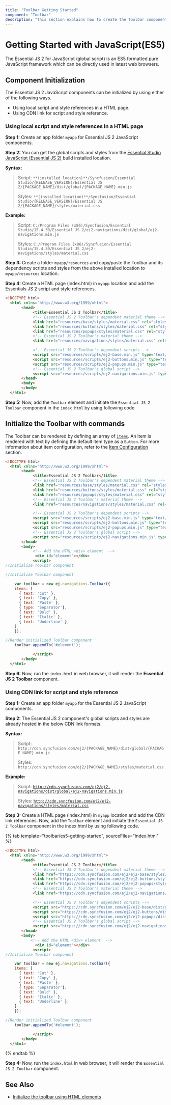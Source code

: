 ```yaml
---
title: "Toolbar Getting Started"
component: "Toolbar"
description: "This section explains how to create the Toolbar component in an JavaScript(ES-5) application with its basic features."
---
```


# Getting Started  with JavaScript(ES5)

The Essential JS 2 for JavaScript (global script) is an ES5 formatted pure JavaScript framework which can be directly used in latest web browsers.

## Component Initialization

The Essential JS 2 JavaScript components can be initialized by using either of the following ways.

* Using local script and style references in a HTML page.
* Using CDN link for script and style reference.

### Using local script and style references in a HTML page

**Step 1:** Create an app folder `myapp` for Essential JS 2 JavaScript components.

**Step 2:** You can get the global scripts and styles from the [Essential Studio JavaScript (Essential JS 2)](https://www.syncfusion.com/downloads/essential-js2) build installed location.

**Syntax:**
> Script: `**(installed location)**/Syncfusion/Essential Studio/{RELEASE_VERSION}/Essential JS 2/{PACKAGE_NAME}/dist/global/{PACKAGE_NAME}.min.js`
>
> Styles: `**(installed location)**/Syncfusion/Essential Studio/{RELEASE_VERSION}/Essential JS 2/{PACKAGE_NAME}/styles/material.css`

**Example:**

> Script: `C:/Program Files (x86)/Syncfusion/Essential Studio/15.4.30/Essential JS 2/ej2-navigations/dist/global/ej2-navigations.min.js`
>
> Styles: `C:/Program Files (x86)/Syncfusion/Essential Studio/15.4.30/Essential JS 2/ej2-navigations/styles/material.css`

**Step 3:** Create a folder `myapp/resources` and copy/paste the Toolbar and its dependency scripts and styles from the above installed location to `myapp/resources` location.

**Step 4:** Create a HTML page (index.html) in `myapp` location and add the Essentials JS 2 script and style references.

```html
<!DOCTYPE html>
  <html xmlns="http://www.w3.org/1999/xhtml">
       <head>
            <title>Essential JS 2 Toolbar</title>
            <!-- Essential JS 2 Toolbar's dependent material theme -->
            <link href="resources/base/styles/material.css" rel="stylesheet" type="text/css" />
            <link href="resources/buttons/styles/material.css" rel="stylesheet" type="text/css" />
            <link href="resources/popups/styles/material.css" rel="stylesheet" type="text/css" />
            <!-- Essential JS 2 Toolbar's material theme -->
            <link href="resources/navigations/styles/material.css" rel="stylesheet" type="text/css" />

            <!-- Essential JS 2 Toolbar's dependent scripts -->
            <script src="resources/scripts/ej2-base.min.js" type="text/javascript"></script>
            <script src="resources/scripts/ej2-buttons.min.js" type="text/javascript"></script>
            <script src="resources/scripts/ej2-popups.min.js" type="text/javascript"></script>
            <!-- Essential JS 2 Toolbar's global script -->
            <script src="resources/scripts/ej2-navigations.min.js" type="text/javascript"></script>
       </head>
       <body>
       </body>
  </html>
```

**Step 5:** Now, add the `Toolbar` element and initiate the `Essential JS 2 Toolbar` component in the `index.html` by using following code

## Initialize the Toolbar with commands

The Toolbar can be rendered by defining an array of [`items`](../api/toolbar#items). An item is rendered with text by defining the default item type as a `Button`.
For more information about item configuration, refer to the [Item Configuration](./item-configuration/) section.

```html
<!DOCTYPE html>
  <html xmlns="http://www.w3.org/1999/xhtml">
       <head>
            <title>Essential JS 2 Toolbar</title>
            <!-- Essential JS 2 Toolbar's dependent material theme -->
            <link href="resources/base/styles/material.css" rel="stylesheet" type="text/css" />
            <link href="resources/buttons/styles/material.css" rel="stylesheet" type="text/css" />
            <link href="resources/popups/styles/material.css" rel="stylesheet" type="text/css" />
            <!-- Essential JS 2 Toolbar's material theme -->
            <link href="resources/navigations/styles/material.css" rel="stylesheet" type="text/css" />

            <!-- Essential JS 2 Toolbar's dependent scripts -->
            <script src="resources/scripts/ej2-base.min.js" type="text/javascript"></script>
            <script src="resources/scripts/ej2-buttons.min.js" type="text/javascript"></script>
            <script src="resources/scripts/ej2-popups.min.js" type="text/javascript"></script>
            <!-- Essential JS 2 Toolbar's global script -->
            <script src="resources/scripts/ej2-navigations.min.js" type="text/javascript"></script>
       </head>
       <body>
            <!-- Add the HTML <div> element  -->
             <div id="element"></div>
            <script>
//Initialize Toolbar component

//Initialize Toolbar component

    var toolbar = new ej.navigations.Toolbar({
    items: [
      { text: 'Cut' },
      { text: 'Copy' },
      { text: 'Paste' },
      { type: 'Separator'},
      { text: 'Bold' },
      { text: 'Italic' },
      { text: 'Underline' },
    ]
    });

//Render initialized Toolbar component
    toolbar.appendTo('#element');

            </script>
       </body>
  </html>
```

**Step 6:** Now, run the `index.html` in web browser, it will render the **Essential JS 2 Toolbar** component.

### Using CDN link for script and style reference

**Step 1:** Create an app folder `myapp` for the Essential JS 2 JavaScript components.

**Step 2:** The Essential JS 2 component's global scripts and styles are already hosted in the below CDN link formats.

**Syntax:**
> Script: `http://cdn.syncfusion.com/ej2/{PACKAGE_NAME}/dist/global/{PACKAGE_NAME}.min.js`
>
> Styles: `http://cdn.syncfusion.com/ej2/{PACKAGE_NAME}/styles/material.css`

**Example:**
> Script: [`http://cdn.syncfusion.com/ej2/ej2-navigations/dist/global/ej2-navigations.min.js`](http://cdn.syncfusion.com/ej2/ej2-navigations/dist/global/ej2-navigations.min.js)
>
> Styles: [`http://cdn.syncfusion.com/ej2/ej2-navigations/styles/material.css`](http://cdn.syncfusion.com/ej2/ej2-navigations/styles/material.css)

**Step 3:** Create a HTML page (index.html) in `myapp` location and add the CDN link references. Now, add the `Toolbar` element and initiate the `Essential JS 2 Toolbar` component in the index.html by using following code.

{% tab template="toolbar/es5-getting-started", sourceFiles="index.html" %}

```html
<!DOCTYPE html>
  <html xmlns="http://www.w3.org/1999/xhtml">
       <head>
            <title>Essential JS 2 Toolbar</title>
            <!-- Essential JS 2 Toolbar's dependent material theme -->
            <link href="https://cdn.syncfusion.com/ej2/ej2-base/styles/material.css" rel="stylesheet" type="text/css"/>
            <link href="https://cdn.syncfusion.com/ej2/ej2-buttons/styles/material.css" rel="stylesheet" type="text/css"/>
            <link href="https://cdn.syncfusion.com/ej2/ej2-popups/styles/material.css" rel="stylesheet" type="text/css"/>
            <!-- Essential JS 2 Toolbar's material theme -->
            <link href="https://cdn.syncfusion.com/ej2/ej2-navigations/styles/material.css" rel="stylesheet" type="text/css"/>

            <!-- Essential JS 2 Toolbar's dependent scripts -->
            <script src="https://cdn.syncfusion.com/ej2/ej2-base/dist/global/ej2-base.min.js" type="text/javascript"></script>
            <script src="https://cdn.syncfusion.com/ej2/ej2-buttons/dist/global/ej2-buttons.min.js" type="text/javascript"></script>
            <script src="https://cdn.syncfusion.com/ej2/ej2-popups/dist/global/ej2-popups.min.js"></script>
            <!-- Essential JS 2 Toolbar's global script -->
            <script src="https://cdn.syncfusion.com/ej2/ej2-navigations/dist/global/ej2-navigations.min.js" type="text/javascript"></script>
       </head>
       <body>
           <!-- Add the HTML <div> element  -->
             <div id="element"></div>
            <script>
//Initialize Toolbar component

    var toolbar = new ej.navigations.Toolbar({
    items: [
      { text: 'Cut' },
      { text: 'Copy' },
      { text: 'Paste' },
      { type: 'Separator'},
      { text: 'Bold' },
      { text: 'Italic' },
      { text: 'Underline' },
    ]
    });

//Render initialized Toolbar component
    toolbar.appendTo('#element');

            </script>
       </body>
  </html>

```

{% endtab %}

**Step 4:** Now, run the `index.html` in web browser, it will render the `Essential JS 2 Toolbar` component.

## See Also

* [Initialize the toolbar using HTML elements](../toolbar/template-configuration)